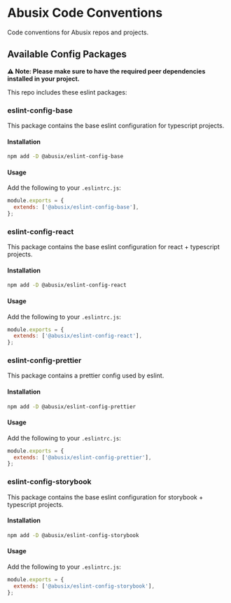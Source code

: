 # Abusix Code Conventions

Code conventions for Abusix repos and projects. 


## Available Config Packages

**⚠️ Note: Please make sure to have the required peer dependencies installed in your project.**

This repo includes these eslint packages:

### eslint-config-base

This package contains the base eslint configuration for typescript projects.

#### Installation

```sh
npm add -D @abusix/eslint-config-base
```

#### Usage

Add the following to your `.eslintrc.js`:

```js
module.exports = {
  extends: ['@abusix/eslint-config-base'],
};
```

### eslint-config-react

This package contains the base eslint configuration for react + typescript projects.

#### Installation

```sh
npm add -D @abusix/eslint-config-react
```

#### Usage

Add the following to your `.eslintrc.js`:

```js
module.exports = {
  extends: ['@abusix/eslint-config-react'],
};
```

### eslint-config-prettier

This package contains a prettier config used by eslint.  

#### Installation

```sh
npm add -D @abusix/eslint-config-prettier
```

#### Usage

Add the following to your `.eslintrc.js`:

```js
module.exports = {
  extends: ['@abusix/eslint-config-prettier'],
};
```

### eslint-config-storybook

This package contains the base eslint configuration for storybook + typescript projects.

#### Installation

```sh
npm add -D @abusix/eslint-config-storybook
```

#### Usage

Add the following to your `.eslintrc.js`:

```js
module.exports = {
  extends: ['@abusix/eslint-config-storybook'],
};
```
